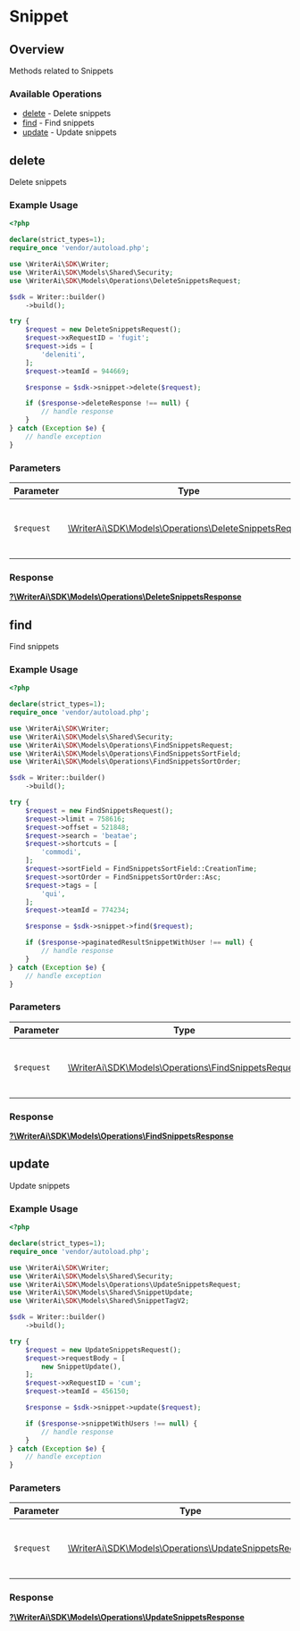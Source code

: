 # Snippet

## Overview

Methods related to Snippets

### Available Operations

* [delete](#delete) - Delete snippets
* [find](#find) - Find snippets
* [update](#update) - Update snippets

## delete

Delete snippets

### Example Usage

```php
<?php

declare(strict_types=1);
require_once 'vendor/autoload.php';

use \WriterAi\SDK\Writer;
use \WriterAi\SDK\Models\Shared\Security;
use \WriterAi\SDK\Models\Operations\DeleteSnippetsRequest;

$sdk = Writer::builder()
    ->build();

try {
    $request = new DeleteSnippetsRequest();
    $request->xRequestID = 'fugit';
    $request->ids = [
        'deleniti',
    ];
    $request->teamId = 944669;

    $response = $sdk->snippet->delete($request);

    if ($response->deleteResponse !== null) {
        // handle response
    }
} catch (Exception $e) {
    // handle exception
}
```

### Parameters

| Parameter                                                                                                 | Type                                                                                                      | Required                                                                                                  | Description                                                                                               |
| --------------------------------------------------------------------------------------------------------- | --------------------------------------------------------------------------------------------------------- | --------------------------------------------------------------------------------------------------------- | --------------------------------------------------------------------------------------------------------- |
| `$request`                                                                                                | [\WriterAi\SDK\Models\Operations\DeleteSnippetsRequest](../../models/operations/DeleteSnippetsRequest.md) | :heavy_check_mark:                                                                                        | The request object to use for the request.                                                                |


### Response

**[?\WriterAi\SDK\Models\Operations\DeleteSnippetsResponse](../../models/operations/DeleteSnippetsResponse.md)**


## find

Find snippets

### Example Usage

```php
<?php

declare(strict_types=1);
require_once 'vendor/autoload.php';

use \WriterAi\SDK\Writer;
use \WriterAi\SDK\Models\Shared\Security;
use \WriterAi\SDK\Models\Operations\FindSnippetsRequest;
use \WriterAi\SDK\Models\Operations\FindSnippetsSortField;
use \WriterAi\SDK\Models\Operations\FindSnippetsSortOrder;

$sdk = Writer::builder()
    ->build();

try {
    $request = new FindSnippetsRequest();
    $request->limit = 758616;
    $request->offset = 521848;
    $request->search = 'beatae';
    $request->shortcuts = [
        'commodi',
    ];
    $request->sortField = FindSnippetsSortField::CreationTime;
    $request->sortOrder = FindSnippetsSortOrder::Asc;
    $request->tags = [
        'qui',
    ];
    $request->teamId = 774234;

    $response = $sdk->snippet->find($request);

    if ($response->paginatedResultSnippetWithUser !== null) {
        // handle response
    }
} catch (Exception $e) {
    // handle exception
}
```

### Parameters

| Parameter                                                                                             | Type                                                                                                  | Required                                                                                              | Description                                                                                           |
| ----------------------------------------------------------------------------------------------------- | ----------------------------------------------------------------------------------------------------- | ----------------------------------------------------------------------------------------------------- | ----------------------------------------------------------------------------------------------------- |
| `$request`                                                                                            | [\WriterAi\SDK\Models\Operations\FindSnippetsRequest](../../models/operations/FindSnippetsRequest.md) | :heavy_check_mark:                                                                                    | The request object to use for the request.                                                            |


### Response

**[?\WriterAi\SDK\Models\Operations\FindSnippetsResponse](../../models/operations/FindSnippetsResponse.md)**


## update

Update snippets

### Example Usage

```php
<?php

declare(strict_types=1);
require_once 'vendor/autoload.php';

use \WriterAi\SDK\Writer;
use \WriterAi\SDK\Models\Shared\Security;
use \WriterAi\SDK\Models\Operations\UpdateSnippetsRequest;
use \WriterAi\SDK\Models\Shared\SnippetUpdate;
use \WriterAi\SDK\Models\Shared\SnippetTagV2;

$sdk = Writer::builder()
    ->build();

try {
    $request = new UpdateSnippetsRequest();
    $request->requestBody = [
        new SnippetUpdate(),
    ];
    $request->xRequestID = 'cum';
    $request->teamId = 456150;

    $response = $sdk->snippet->update($request);

    if ($response->snippetWithUsers !== null) {
        // handle response
    }
} catch (Exception $e) {
    // handle exception
}
```

### Parameters

| Parameter                                                                                                 | Type                                                                                                      | Required                                                                                                  | Description                                                                                               |
| --------------------------------------------------------------------------------------------------------- | --------------------------------------------------------------------------------------------------------- | --------------------------------------------------------------------------------------------------------- | --------------------------------------------------------------------------------------------------------- |
| `$request`                                                                                                | [\WriterAi\SDK\Models\Operations\UpdateSnippetsRequest](../../models/operations/UpdateSnippetsRequest.md) | :heavy_check_mark:                                                                                        | The request object to use for the request.                                                                |


### Response

**[?\WriterAi\SDK\Models\Operations\UpdateSnippetsResponse](../../models/operations/UpdateSnippetsResponse.md)**

